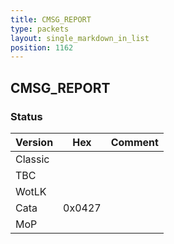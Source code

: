 ```yaml
---
title: CMSG_REPORT
type: packets
layout: single_markdown_in_list
position: 1162
---
```


## CMSG_REPORT

### Status

Version    | Hex        | Comment
---------- | ---------- | ---------- 
Classic    |            |
TBC        |            |
WotLK      |            |
Cata       | 0x0427     |
MoP        |            |